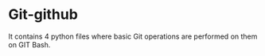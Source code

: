 # Git-github

It contains 4 python files where basic Git operations are performed on them on GIT Bash. 
